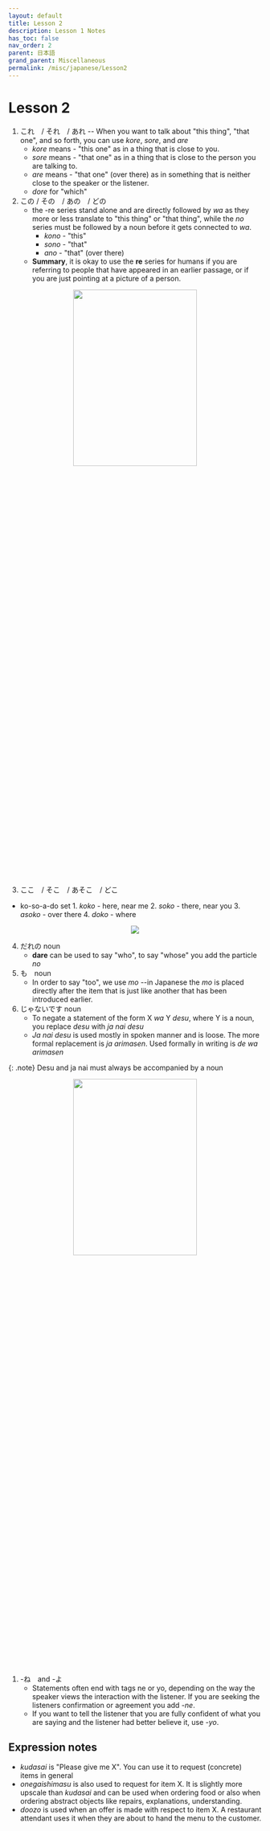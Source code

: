 ```yaml
---
layout: default
title: Lesson 2
description: Lesson 1 Notes
has_toc: false
nav_order: 2
parent: 日本語
grand_parent: Miscellaneous
permalink: /misc/japanese/Lesson2
---
```


# Lesson 2
1. これ　/ それ　/ あれ
-- When you want to talk about "this thing", "that one", and so forth, you can use _kore_, _sore_, and _are_
    - _kore_ means - "this one" as in a thing that is close to you.
    - _sore_ means - "that one" as in a thing that is close to the person you are talking to.
    - _are_ means - "that one" (over there) as in something that is neither close to the speaker or the listener.
    - _dore_ for "which"
2. この / その　/ あの　/ どの
    - the -re series stand alone and are directly followed by _wa_ as they more or less translate to "this thing" or "that thing", while the _no_ series must be followed by a noun before it gets connected to _wa_.
      - _kono_ - "this"
      - _sono_ - "that"
      - _ano_ - "that" (over there)
    - __Summary__, it is okay to use the __re__ series for humans if you are referring to people that have appeared in an earlier passage, or if you are just pointing at a picture of a person.

<p align="center">
    <img src="{{site.baseurl}}/assets/Japanese/grammer.png"  width="70%" height="30%">
</p>
  
3. ここ　/ そこ　/ あそこ　/ どこ
 - ko-so-a-do set
       1. _koko_ - here, near me
       2. _soko_ - there, near you
       3. _asoko_ - over there
       4. _doko_ - where

<p align="center">
    <img src="{{site.baseurl}}/assets/Japanese/grammer2.png" >
</p>

4. だれの noun
    - __dare__ can be used to say "who", to say "whose" you add the particle _no_
5.  も　noun
    - In order to say "too", we use _mo_
    --in Japanese the _mo_ is placed directly after the item that is just like another that has been introduced earlier.
6. じゃないです noun
    - To negate a statement of the form X _wa_ Y _desu_, where Y is a noun, you replace _desu_ with _ja nai desu_
    - _Ja nai desu_ is used mostly in spoken manner and is loose. The more formal replacement is _ja arimasen_. Used formally in writing is _de wa arimasen_

{: .note}
Desu and ja nai must always be accompanied by a noun

  <p align="center">
    <img src="{{site.baseurl}}/assets/japanese/grammer3.png"  width="70%" height="30%">
  </p>

1. -ね　and -よ
    - Statements often end with tags ne or yo, depending on the way the speaker views the interaction with the listener. If you are seeking the listeners confirmation or agreement you add _-ne_.
    - If you want to tell the listener that you are fully confident of what you are saying and the listener had better believe it, use _-yo_.

## Expression notes

- _kudasai_ is "Please give me X". You can use it to request (concrete) items in general
- _onegaishimasu_ is also used to request for item X. It is slightly more upscale than _kudasai_ and can be used when ordering food or also when ordering abstract objects like repairs, explanations, understanding.
- _doozo_ is used when an offer is made with respect to item X. A restaurant attendant uses it when they are about to hand the menu to the customer.
